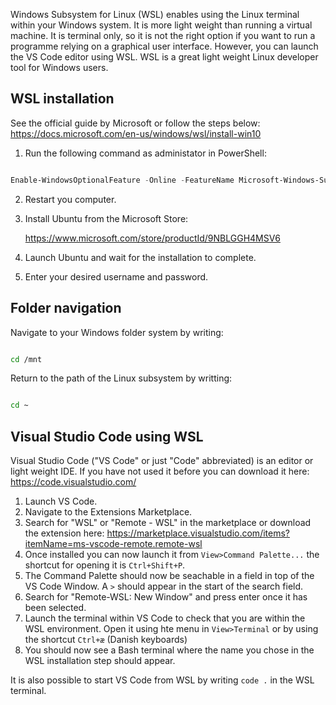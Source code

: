 Windows Subsystem for Linux (WSL) enables using the Linux terminal within your Windows system. It is more light weight than running a virtual machine. It is terminal only, so it is not the right option if you want to run a programme relying on a graphical user interface. However, you can launch the VS Code editor using WSL. WSL is a great light weight Linux developer tool for Windows users.

## WSL installation

See the official guide by Microsoft or follow the steps below: https://docs.microsoft.com/en-us/windows/wsl/install-win10

1. Run the following command as administator in PowerShell:

``` PowerShell

Enable-WindowsOptionalFeature -Online -FeatureName Microsoft-Windows-Subsystem-Linux

```

2. Restart you computer.

3. Install Ubuntu from the Microsoft Store:
   
   https://www.microsoft.com/store/productId/9NBLGGH4MSV6

4. Launch Ubuntu and wait for the installation to complete.

5. Enter your desired username and password.

## Folder navigation

Navigate to your Windows folder system by writing:

``` Bash

cd /mnt

```

Return to the path of the Linux subsystem by writting:

``` Bash

cd ~

```

## Visual Studio Code using WSL

Visual Studio Code ("VS Code" or just "Code" abbreviated) is an editor or light weight IDE. If you have not used it before you can download it here: https://code.visualstudio.com/

1. Launch VS Code.
2. Navigate to the Extensions Marketplace.
3. Search for "WSL" or "Remote - WSL" in the marketplace or download the extension here: https://marketplace.visualstudio.com/items?itemName=ms-vscode-remote.remote-wsl 
4. Once installed you can now launch it from `View>Command Palette...` the shortcut for opening it is `Ctrl+Shift+P`.
5. The Command Palette should now be seachable in a field in top of the VS Code Window. A `>` should appear in the start of the search field.
6. Search for "Remote-WSL: New Window" and press enter once it has been selected.
7. Launch the terminal within VS Code to check that you are within the WSL environment. Open it using hte menu in `View>Terminal` or by using the shortcut `Ctrl+æ` (Danish keyboards)
8. You should now see a Bash terminal where the name you chose in the WSL installation step should appear.

It is also possible to start  VS Code from WSL by writing `code .` in the WSL terminal.
